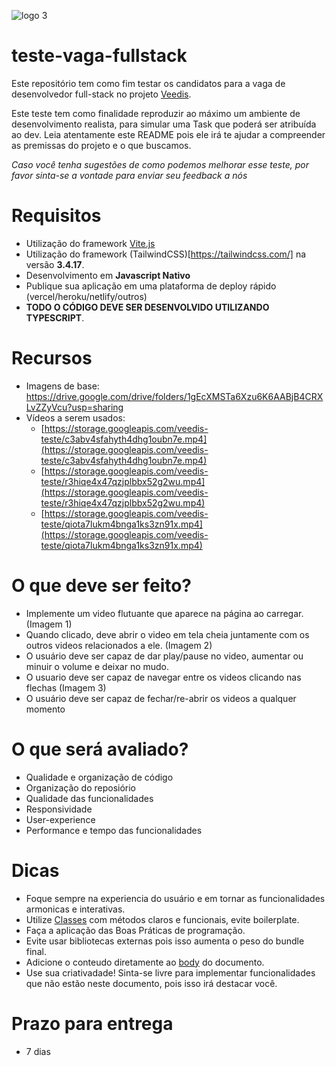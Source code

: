 ![logo 3](https://github.com/user-attachments/assets/826ff58f-3f63-4401-85d6-1175211ff7d4)
# teste-vaga-fullstack
Este repositório tem como fim testar os candidatos para a vaga de desenvolvedor full-stack no projeto [Veedis](https://veedis.com.br/).

Este teste tem como finalidade reproduzir ao máximo um ambiente de desenvolvimento realista, para simular uma Task que poderá ser atribuída ao dev.
Leia atentamente este README pois ele irá te ajudar a compreender as premissas do projeto e o que buscamos.

*Caso você tenha sugestões de como podemos melhorar esse teste, por favor sinta-se a vontade para enviar seu feedback a nós*

# Requisitos
- Utilização do framework [Vite.js](https://vite.dev/)
- Utilização do framework (TailwindCSS)[https://tailwindcss.com/] na versão **3.4.17**.
- Desenvolvimento em **Javascript Nativo**
- Publique sua aplicação em uma plataforma de deploy rápido (vercel/heroku/netlify/outros)
- **TODO O CÓDIGO DEVE SER DESENVOLVIDO UTILIZANDO TYPESCRIPT**.

# Recursos
- Imagens de base: https://drive.google.com/drive/folders/1gEcXMSTa6Xzu6K6AABjB4CRXLvZZyVcu?usp=sharing
- Vídeos a serem usados:
  - [https://storage.googleapis.com/veedis-teste/c3abv4sfahyth4dhg1oubn7e.mp4](https://storage.googleapis.com/veedis-teste/c3abv4sfahyth4dhg1oubn7e.mp4)
  - [https://storage.googleapis.com/veedis-teste/r3hiqe4x47qzjplbbx52g2wu.mp4](https://storage.googleapis.com/veedis-teste/r3hiqe4x47qzjplbbx52g2wu.mp4)
  - [https://storage.googleapis.com/veedis-teste/qiota7lukm4bnga1ks3zn91x.mp4](https://storage.googleapis.com/veedis-teste/qiota7lukm4bnga1ks3zn91x.mp4)
# O que deve ser feito?
- Implemente um video flutuante que aparece na página ao carregar. (Imagem 1)
- Quando clicado, deve abrir o video em tela cheia juntamente com os outros videos relacionados a ele. (Imagem 2)
- O usuário deve ser capaz de dar play/pause no video, aumentar ou minuir o volume e deixar no mudo.
- O usuario deve ser capaz de navegar entre os videos clicando nas flechas (Imagem 3)
- O usuário deve ser capaz de fechar/re-abrir os videos a qualquer momento

# O que será avaliado?
- Qualidade e organização de código
- Organização do reposiório
- Qualidade das funcionalidades
- Responsividade
- User-experience
- Performance e tempo das funcionalidades

# Dicas
- Foque sempre na experiencia do usuário e em tornar as funcionalidades armonicas e interativas.
- Utilize [Classes](https://developer.mozilla.org/en-US/docs/Web/JavaScript/Reference/Classes) com métodos claros e funcionais, evite boilerplate.
- Faça a aplicação das Boas Práticas de programação.
- Evite usar bibliotecas externas pois isso aumenta o peso do bundle final.
- Adicione o conteudo diretamente ao [body](https://developer.mozilla.org/pt-BR/docs/Web/HTML/Reference/Elements/body) do documento.
- Use sua criativadade! Sinta-se livre para implementar funcionalidades que não estão neste documento, pois isso irá destacar você.

# Prazo para entrega
- 7 dias
